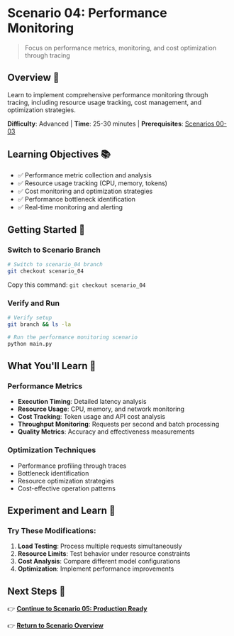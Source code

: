 # Scenario 04: Performance Monitoring

> Focus on performance metrics, monitoring, and cost optimization through tracing

## Overview 🎯

Learn to implement comprehensive performance monitoring through tracing, including resource usage tracking, cost management, and optimization strategies.

**Difficulty**: Advanced | **Time**: 25-30 minutes | **Prerequisites**: [Scenarios 00-03](overview.md)

## Learning Objectives 📚

- ✅ Performance metric collection and analysis
- ✅ Resource usage tracking (CPU, memory, tokens)
- ✅ Cost monitoring and optimization strategies  
- ✅ Performance bottleneck identification
- ✅ Real-time monitoring and alerting

## Getting Started 🚀

### Switch to Scenario Branch

```bash
# Switch to scenario_04 branch
git checkout scenario_04
```

Copy this command: `git checkout scenario_04`

### Verify and Run

```bash
# Verify setup
git branch && ls -la

# Run the performance monitoring scenario
python main.py
```

## What You'll Learn 🔑

### Performance Metrics
- **Execution Timing**: Detailed latency analysis
- **Resource Usage**: CPU, memory, and network monitoring
- **Cost Tracking**: Token usage and API cost analysis
- **Throughput Monitoring**: Requests per second and batch processing
- **Quality Metrics**: Accuracy and effectiveness measurements

### Optimization Techniques
- Performance profiling through traces
- Bottleneck identification
- Resource optimization strategies
- Cost-effective operation patterns

## Experiment and Learn 🧪

### Try These Modifications:
1. **Load Testing**: Process multiple requests simultaneously
2. **Resource Limits**: Test behavior under resource constraints
3. **Cost Analysis**: Compare different model configurations
4. **Optimization**: Implement performance improvements

## Next Steps 🎯

👉 **[Continue to Scenario 05: Production Ready](scenario-05.md)**

👉 **[Return to Scenario Overview](overview.md)**